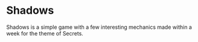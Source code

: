 # Shadows
Shadows is a simple game with a few interesting mechanics made within a week for the theme of Secrets.
